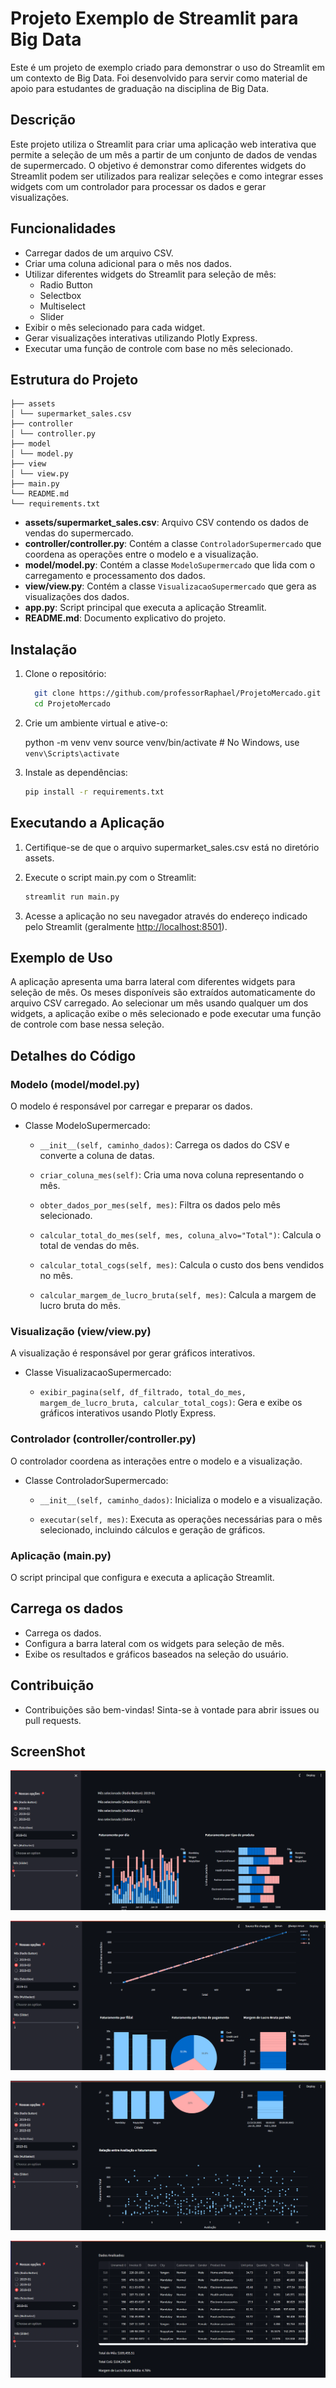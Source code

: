 # Projeto Exemplo de Streamlit para Big Data

Este é um projeto de exemplo criado para demonstrar o uso do Streamlit em um contexto de Big Data. Foi desenvolvido para servir como material de apoio para estudantes de graduação na disciplina de Big Data.

## Descrição

Este projeto utiliza o Streamlit para criar uma aplicação web interativa que permite a seleção de um mês a partir de um conjunto de dados de vendas de supermercado. O objetivo é demonstrar como diferentes widgets do Streamlit podem ser utilizados para realizar seleções e como integrar esses widgets com um controlador para processar os dados e gerar visualizações.

## Funcionalidades

- Carregar dados de um arquivo CSV.
- Criar uma coluna adicional para o mês nos dados.
- Utilizar diferentes widgets do Streamlit para seleção de mês:
  - Radio Button
  - Selectbox
  - Multiselect
  - Slider
- Exibir o mês selecionado para cada widget.
- Gerar visualizações interativas utilizando Plotly Express.
- Executar uma função de controle com base no mês selecionado.

## Estrutura do Projeto

```.
├── assets
│ └── supermarket_sales.csv
├── controller
│ └── controller.py
├── model
│ └── model.py
├── view
│ └── view.py
├── main.py
└── README.md
└── requirements.txt
```

- **assets/supermarket_sales.csv**: Arquivo CSV contendo os dados de vendas do supermercado.
- **controller/controller.py**: Contém a classe `ControladorSupermercado` que coordena as operações entre o modelo e a visualização.
- **model/model.py**: Contém a classe `ModeloSupermercado` que lida com o carregamento e processamento dos dados.
- **view/view.py**: Contém a classe `VisualizacaoSupermercado` que gera as visualizações dos dados.
- **app.py**: Script principal que executa a aplicação Streamlit.
- **README.md**: Documento explicativo do projeto.

## Instalação

1. Clone o repositório:

    ```bash
      git clone https://github.com/professorRaphael/ProjetoMercado.git
      cd ProjetoMercado
    ```

2. Crie um ambiente virtual e ative-o:

    python -m venv venv
    source venv/bin/activate  # No Windows, use `venv\Scripts\activate`

3. Instale as dependências:

    ```bash
    pip install -r requirements.txt
    ```

## Executando a Aplicação

1. Certifique-se de que o arquivo supermarket_sales.csv está no diretório assets.

2. Execute o script main.py com o Streamlit:

    ```python
    streamlit run main.py
    ```

3. Acesse a aplicação no seu navegador através do endereço indicado pelo Streamlit (geralmente <http://localhost:8501>).

## Exemplo de Uso

A aplicação apresenta uma barra lateral com diferentes widgets para seleção de mês. Os meses disponíveis são extraídos automaticamente do arquivo CSV carregado. Ao selecionar um mês usando qualquer um dos widgets, a aplicação exibe o mês selecionado e pode executar uma função de controle com base nessa seleção.

## Detalhes do Código

### Modelo (model/model.py)

O modelo é responsável por carregar e preparar os dados.

- Classe ModeloSupermercado:

  - `__init__(self, caminho_dados)`: Carrega os dados do CSV e converte a coluna de datas.

  - `criar_coluna_mes(self)`: Cria uma nova coluna representando o mês.

  - `obter_dados_por_mes(self, mes)`: Filtra os dados pelo mês selecionado.

  - `calcular_total_do_mes(self, mes, coluna_alvo="Total")`: Calcula o total de vendas do mês.

  - `calcular_total_cogs(self, mes)`: Calcula o custo dos bens vendidos no mês.

  - `calcular_margem_de_lucro_bruta(self, mes)`: Calcula a margem de lucro bruta do mês.

### Visualização (view/view.py)

A visualização é responsável por gerar gráficos interativos.

- Classe VisualizacaoSupermercado:

  - `exibir_pagina(self, df_filtrado, total_do_mes, margem_de_lucro_bruta, calcular_total_cogs)`: Gera e exibe os gráficos interativos usando Plotly Express.

### Controlador (controller/controller.py)

O controlador coordena as interações entre o modelo e a visualização.

- Classe ControladorSupermercado:

  - `__init__(self, caminho_dados)`: Inicializa o modelo e a visualização.

  - `executar(self, mes)`: Executa as operações necessárias para o mês selecionado, incluindo cálculos e geração de gráficos.

### Aplicação (main.py)

O script principal que configura e executa a aplicação Streamlit.

## Carrega os dados

- Carrega os dados.
- Configura a barra lateral com os widgets para seleção de mês.
- Exibe os resultados e gráficos baseados na seleção do usuário.

## Contribuição

- Contribuições são bem-vindas! Sinta-se à vontade para abrir issues ou pull requests.

## ScreenShot

![alt text](./assets/image.png)

![alt text](./assets/image-1.png)

![alt text](./assets/image-2.png)

![alt text](./assets/image-3.png)
